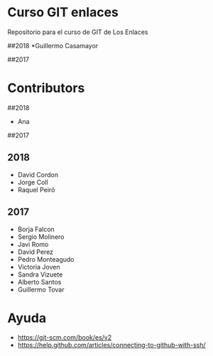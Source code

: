 # Curso GIT enlaces
Repositorio para el curso de GIT de Los Enlaces

##2018
*Guillermo Casamayor


##2017

# Contributors


##2018
* Ana

##2017

## 2018

* David Cordon
* Jorge Coll
* Raquel Peiró

## 2017


* Borja Falcon
* Sergio Molinero
* Javi Romo
* David Perez
* Pedro Monteagudo
* Victoria Joven
* Sandra Vizuete
* Alberto Santos
* Guillermo Tovar

# Ayuda
* https://git-scm.com/book/es/v2
* https://help.github.com/articles/connecting-to-github-with-ssh/
